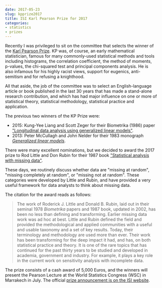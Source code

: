 ```yaml
---
date: 2017-05-23
slug: kpprize2017
title: ISI Karl Pearson Prize for 2017
categories:
- statistics
- prizes
---
```


Recently I was privileged to sit on the committee that selects the winner of the [Karl Pearson Prize](https://isi-web.org/index.php/meetings-and-awards/isi-awards/pearson-award). KP was, of course, an early mathematical statistician, famous for many commonly-used statistical methods and tools including histograms, the correlation coefficient, the method of moments, p-values, the chi-squared test and principal components analysis. He is also infamous for his highly racist views, support for eugenics, anti-semitism and for refusing a knighthood.

All that aside, the job of the committee was to select an English-language article or book published in the last 30 years that has made a stand-alone research contribution, and which has had major influence on one or more of statistical theory, statistical methodology, statistical practice and application.

The previous two winners of the KP Prize were:

 * 2015: Kung-Yee Liang and Scott Zeger for their Biometrika (1986) paper ["Longitudinal data analysis using generalized linear models"](https://www.jstor.org/stable/2336267).
 * 2013: Peter McCullagh and John Nelder for their 1983 monograph [*Generalized linear models*](http://amzn.com/dp/0412317605/?tag=otexts-20).

There were many excellent nominations, but we decided to award the 2017 prize to Rod Little and Don Rubin for their 1987 book ["Statistical analysis with missing data"](http://amzn.com/dp/0471183865/?tag=otexts-20).

These days, we routinely discuss whether data are "missing at random", "missing completely at random", or "missing not at random". These categories were developed by Little and Rubin, and have provided a very useful framework for data analysts to think about missing data.

The citation for the award reads as follows:

> The work of Roderick J. Little and Donald B. Rubin, laid out in their seminal 1978 *Biometrika* papers and 1987 book, updated in 2002, has been no less than defining and transforming. Earlier missing data work was ad hoc at best. Little and Rubin defined the field and provided the methodological and applied communities with a useful and usable taxonomy and a set of key results. Today, their terminology and methodology are used more than ever. Their work has been transforming for the deep impact it had, and has, on both statistical practice and theory. It is one of the rare topics that has continued for the past thirty years to be studied and developed in academia, government and industry. For example, it plays a key role in the current work on sensitivity analysis with incomplete data.

The prize consists of a cash award of 5,000 Euros, and the winners will present the Pearson Lecture at the World Statistics Congress (WSC) in Marrakech in July. The official [prize announcement is on the ISI website](https://www.isi-web.org/images/news/2017-05KPPrize.pdf).
